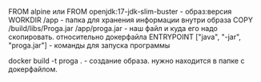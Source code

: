FROM alpine
или
FROM openjdk:17-jdk-slim-buster - образ:версия
WORKDIR /app - папка для хранения информации внутри образа
COPY /build/libs/Proga.jar /app/proga.jar - наш файл и куда его надо скопировать. относительно докерфайла
ENTRYPOINT ["java", "-jar", "proga.jar"] - команды для запуска программы

docker build -t proga . - создание образа. нужно находится в папке с докерфайлом.